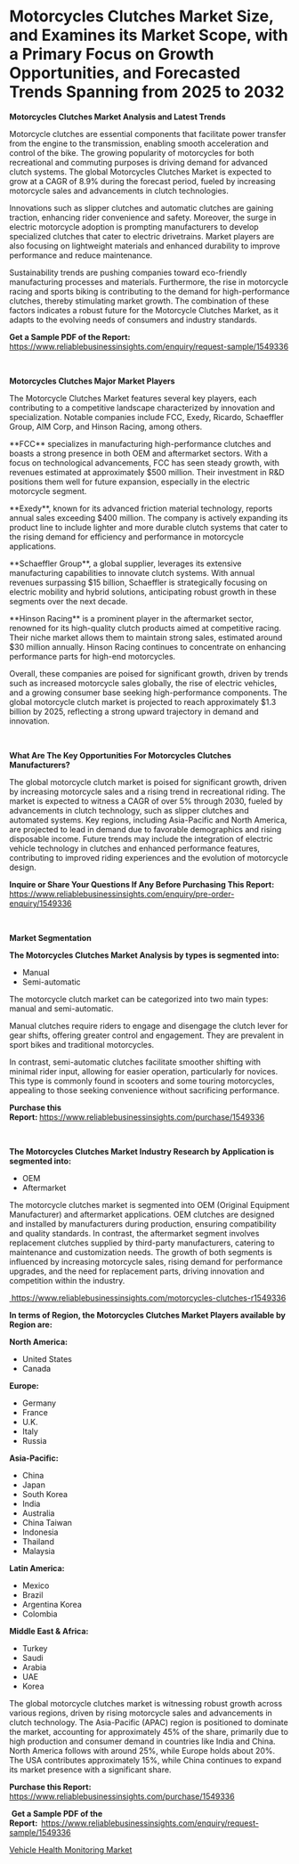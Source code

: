 <p><h1>Motorcycles Clutches Market Size, and Examines its Market Scope, with a Primary Focus on Growth Opportunities, and Forecasted Trends Spanning from 2025 to 2032</h1></p><p><strong>Motorcycles Clutches Market Analysis and Latest Trends</strong></p>
<p><p>Motorcycle clutches are essential components that facilitate power transfer from the engine to the transmission, enabling smooth acceleration and control of the bike. The growing popularity of motorcycles for both recreational and commuting purposes is driving demand for advanced clutch systems. The global Motorcycles Clutches Market is expected to grow at a CAGR of 8.9% during the forecast period, fueled by increasing motorcycle sales and advancements in clutch technologies.</p><p>Innovations such as slipper clutches and automatic clutches are gaining traction, enhancing rider convenience and safety. Moreover, the surge in electric motorcycle adoption is prompting manufacturers to develop specialized clutches that cater to electric drivetrains. Market players are also focusing on lightweight materials and enhanced durability to improve performance and reduce maintenance. </p><p>Sustainability trends are pushing companies toward eco-friendly manufacturing processes and materials. Furthermore, the rise in motorcycle racing and sports biking is contributing to the demand for high-performance clutches, thereby stimulating market growth. The combination of these factors indicates a robust future for the Motorcycle Clutches Market, as it adapts to the evolving needs of consumers and industry standards.</p></p>
<p><strong>Get a Sample PDF of the Report:&nbsp;</strong> <a href="https://www.reliablebusinessinsights.com/enquiry/request-sample/1549336?utm_campaign=3453&utm_medium=2&utm_source=Github&utm_content=ia&utm_term=30032025&utm_id=motorcycles-clutches">https://www.reliablebusinessinsights.com/enquiry/request-sample/1549336</a></p>
<p>&nbsp;</p>
<p><strong>Motorcycles Clutches Major Market Players</strong></p>
<p><p>The Motorcycle Clutches Market features several key players, each contributing to a competitive landscape characterized by innovation and specialization. Notable companies include FCC, Exedy, Ricardo, Schaeffler Group, AIM Corp, and Hinson Racing, among others.</p><p>**FCC** specializes in manufacturing high-performance clutches and boasts a strong presence in both OEM and aftermarket sectors. With a focus on technological advancements, FCC has seen steady growth, with revenues estimated at approximately $500 million. Their investment in R&D positions them well for future expansion, especially in the electric motorcycle segment.</p><p>**Exedy**, known for its advanced friction material technology, reports annual sales exceeding $400 million. The company is actively expanding its product line to include lighter and more durable clutch systems that cater to the rising demand for efficiency and performance in motorcycle applications. </p><p>**Schaeffler Group**, a global supplier, leverages its extensive manufacturing capabilities to innovate clutch systems. With annual revenues surpassing $15 billion, Schaeffler is strategically focusing on electric mobility and hybrid solutions, anticipating robust growth in these segments over the next decade.</p><p>**Hinson Racing** is a prominent player in the aftermarket sector, renowned for its high-quality clutch products aimed at competitive racing. Their niche market allows them to maintain strong sales, estimated around $30 million annually. Hinson Racing continues to concentrate on enhancing performance parts for high-end motorcycles.</p><p>Overall, these companies are poised for significant growth, driven by trends such as increased motorcycle sales globally, the rise of electric vehicles, and a growing consumer base seeking high-performance components. The global motorcycle clutch market is projected to reach approximately $1.3 billion by 2025, reflecting a strong upward trajectory in demand and innovation.</p></p>
<p>&nbsp;</p>
<p><strong>What Are The Key Opportunities For Motorcycles Clutches Manufacturers?</strong></p>
<p><p>The global motorcycle clutch market is poised for significant growth, driven by increasing motorcycle sales and a rising trend in recreational riding. The market is expected to witness a CAGR of over 5% through 2030, fueled by advancements in clutch technology, such as slipper clutches and automated systems. Key regions, including Asia-Pacific and North America, are projected to lead in demand due to favorable demographics and rising disposable income. Future trends may include the integration of electric vehicle technology in clutches and enhanced performance features, contributing to improved riding experiences and the evolution of motorcycle design.</p></p>
<p><strong>Inquire or Share Your Questions If Any Before Purchasing This Report:</strong> <a href="https://www.reliablebusinessinsights.com/enquiry/pre-order-enquiry/1549336?utm_campaign=3453&utm_medium=2&utm_source=Github&utm_content=ia&utm_term=30032025&utm_id=motorcycles-clutches">https://www.reliablebusinessinsights.com/enquiry/pre-order-enquiry/1549336</a></p>
<p>&nbsp;</p>
<p><strong>Market Segmentation</strong></p>
<p><strong>The Motorcycles Clutches Market Analysis by types is segmented into:</strong></p>
<p><ul><li>Manual</li><li>Semi-automatic</li></ul></p>
<p><p>The motorcycle clutch market can be categorized into two main types: manual and semi-automatic. </p><p>Manual clutches require riders to engage and disengage the clutch lever for gear shifts, offering greater control and engagement. They are prevalent in sport bikes and traditional motorcycles. </p><p>In contrast, semi-automatic clutches facilitate smoother shifting with minimal rider input, allowing for easier operation, particularly for novices. This type is commonly found in scooters and some touring motorcycles, appealing to those seeking convenience without sacrificing performance.</p></p>
<p><strong>Purchase this Report:&nbsp;</strong><a href="https://www.reliablebusinessinsights.com/purchase/1549336?utm_campaign=3453&utm_medium=2&utm_source=Github&utm_content=ia&utm_term=30032025&utm_id=motorcycles-clutches">https://www.reliablebusinessinsights.com/purchase/1549336</a></p>
<p>&nbsp;</p>
<p><strong>The Motorcycles Clutches Market Industry Research by Application is segmented into:</strong></p>
<p><ul><li>OEM</li><li>Aftermarket</li></ul></p>
<p><p>The motorcycle clutches market is segmented into OEM (Original Equipment Manufacturer) and aftermarket applications. OEM clutches are designed and installed by manufacturers during production, ensuring compatibility and quality standards. In contrast, the aftermarket segment involves replacement clutches supplied by third-party manufacturers, catering to maintenance and customization needs. The growth of both segments is influenced by increasing motorcycle sales, rising demand for performance upgrades, and the need for replacement parts, driving innovation and competition within the industry.</p></p>
<p><a href="https://www.reliablebusinessinsights.com/motorcycles-clutches-r1549336?utm_campaign=3453&utm_medium=2&utm_source=Github&utm_content=ia&utm_term=30032025&utm_id=motorcycles-clutches">&nbsp;https://www.reliablebusinessinsights.com/motorcycles-clutches-r1549336</a></p>
<p><strong>In terms of Region, the Motorcycles Clutches Market Players available by Region are:</strong></p>
<p>
    <p> <strong> North America: </strong>
        <ul>
            <li>United States</li>
            <li>Canada</li>
        </ul>
        </p> 
    <p> <strong> Europe: </strong>
        <ul>
            <li>Germany</li>
            <li>France</li>
            <li>U.K.</li>
            <li>Italy</li>
            <li>Russia</li>
        </ul>
        </p> 
    <p> <strong> Asia-Pacific: </strong>
        <ul>
            <li>China</li>
            <li>Japan</li>
            <li>South Korea</li>
            <li>India</li>
            <li>Australia</li>
            <li>China Taiwan</li>
            <li>Indonesia</li>
            <li>Thailand</li>
            <li>Malaysia</li>
        </ul>
        </p> 
    <p> <strong> Latin America: </strong>
        <ul>
            <li>Mexico</li>
            <li>Brazil</li>
            <li>Argentina Korea</li>
            <li>Colombia</li>
        </ul>
        </p> 
    <p> <strong> Middle East & Africa: </strong>
        <ul>
            <li>Turkey</li>
            <li>Saudi</li>
            <li>Arabia</li>
            <li>UAE</li>
            <li>Korea</li>
        </ul>
    </p>
    </p>
<p><p>The global motorcycle clutches market is witnessing robust growth across various regions, driven by rising motorcycle sales and advancements in clutch technology. The Asia-Pacific (APAC) region is positioned to dominate the market, accounting for approximately 45% of the share, primarily due to high production and consumer demand in countries like India and China. North America follows with around 25%, while Europe holds about 20%. The USA contributes approximately 15%, while China continues to expand its market presence with a significant share.</p></p>
<p><strong>Purchase this Report: </strong><a href="https://www.reliablebusinessinsights.com/purchase/1549336?utm_campaign=3453&utm_medium=2&utm_source=Github&utm_content=ia&utm_term=30032025&utm_id=motorcycles-clutches">https://www.reliablebusinessinsights.com/purchase/1549336</a></p>
<p>&nbsp;<strong>Get a Sample PDF of the Report:&nbsp;&nbsp;</strong><a href="https://www.reliablebusinessinsights.com/enquiry/request-sample/1549336?utm_campaign=3453&utm_medium=2&utm_source=Github&utm_content=ia&utm_term=30032025&utm_id=motorcycles-clutches">https://www.reliablebusinessinsights.com/enquiry/request-sample/1549336</a></p>
<p><strong></strong></p>
<p><p><a href="https://github.com/storcweithzg/Market-Research-Report-List-1/blob/main/vehicle-health-monitoring-market.md?utm_campaign=3453&utm_medium=2&utm_source=Github&utm_content=ia&utm_term=30032025&utm_id=motorcycles-clutches">Vehicle Health Monitoring Market</a></p></p>